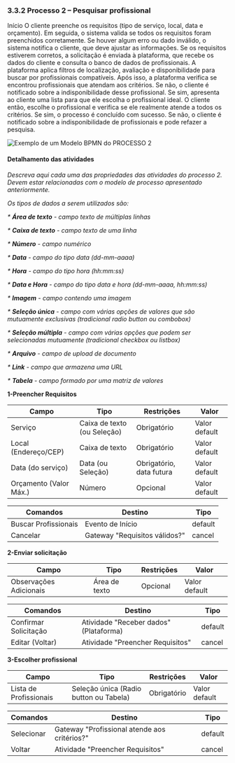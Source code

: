 ### 3.3.2 Processo 2 – Pesquisar profissional

Início
O cliente preenche os requisitos (tipo de serviço, local, data e orçamento). Em seguida, o sistema valida se todos os requisitos foram preenchidos corretamente. Se houver algum erro ou dado inválido, o sistema notifica o cliente, que deve ajustar as informações.
Se os requisitos estiverem corretos, a solicitação é enviada à plataforma, que recebe os dados do cliente e consulta o banco de dados de profissionais. A plataforma aplica filtros de localização, avaliação e disponibilidade para buscar por profissionais compatíveis.
Após isso, a plataforma verifica se encontrou profissionais que atendam aos critérios.
Se não, o cliente é notificado sobre a indisponibilidade desse profissional.
Se sim, apresenta ao cliente uma lista para que ele escolha o profissional ideal.
O cliente então, escolhe o profissional e verifica se ele realmente atende a todos os critérios.
Se sim, o processo é concluído com sucesso. Se não, o cliente é notificado sobre a indisponibilidade de profissionais e pode refazer a pesquisa.

![Exemplo de um Modelo BPMN do PROCESSO 2](../images/process.png "Modelo BPMN do Processo 2.")


#### Detalhamento das atividades

_Descreva aqui cada uma das propriedades das atividades do processo 2. 
Devem estar relacionadas com o modelo de processo apresentado anteriormente._

_Os tipos de dados a serem utilizados são:_

_* **Área de texto** - campo texto de múltiplas linhas_

_* **Caixa de texto** - campo texto de uma linha_

_* **Número** - campo numérico_

_* **Data** - campo do tipo data (dd-mm-aaaa)_

_* **Hora** - campo do tipo hora (hh:mm:ss)_

_* **Data e Hora** - campo do tipo data e hora (dd-mm-aaaa, hh:mm:ss)_

_* **Imagem** - campo contendo uma imagem_

_* **Seleção única** - campo com várias opções de valores que são mutuamente exclusivas (tradicional radio button ou combobox)_

_* **Seleção múltipla** - campo com várias opções que podem ser selecionadas mutuamente (tradicional checkbox ou listbox)_

_* **Arquivo** - campo de upload de documento_

_* **Link** - campo que armazena uma URL_

_* **Tabela** - campo formado por uma matriz de valores_

**1-Preencher Requisitos**

| **Campo**       | **Tipo**         | **Restrições** | **Valor** |
| ---             | ---              | ---            | ---               |
| Serviço | Caixa de texto (ou Seleção)  |   Obrigatório    |   Valor default       |
| Local (Endereço/CEP) | Caixa de texto  |   Obrigatório    |   Valor default       |
| Data (do serviço) | Data (ou Seleção)  |   Obrigatório, data futura    |   Valor default       |
| Orçamento (Valor Máx.) | Número  |   Opcional    |   Valor default       |


| **Comandos**         |  **Destino**                   | **Tipo** |
| ---                  | ---                            | ---               |
| Buscar Profissionais | Evento de Início  | default  |     
| Cancelar | Gateway "Requisitos válidos?"  | cancel |                |

**2-Enviar solicitação**

| **Campo**       | **Tipo**         | **Restrições** | **Valor** |
| ---             | ---              | ---            | ---               |
| Observações Adicionais | Área de texto  |     Opcional           |    Valor default               |


| **Comandos**         |  **Destino**                   | **Tipo**          |
| ---                  | ---                            | ---               |
| Confirmar Solicitação | Atividade "Receber dados" (Plataforma)  | default |
| Editar (Voltar) | Atividade "Preencher Requisitos"  | cancel |

**3-Escolher profissional**

| **Campo**       | **Tipo**         | **Restrições** | **Valor** |
| ---             | ---              | ---            | ---               |
| Lista de Profissionais | Seleção única (Radio button ou Tabela)  |     Obrigatório          |    Valor default               |


| **Comandos**         |  **Destino**                   | **Tipo**          |
| ---                  | ---                            | ---               |
| Selecionar | Gateway "Profissional atende aos critérios?"  | default |
| Voltar | Atividade "Preencher Requisitos"  | cancel |
